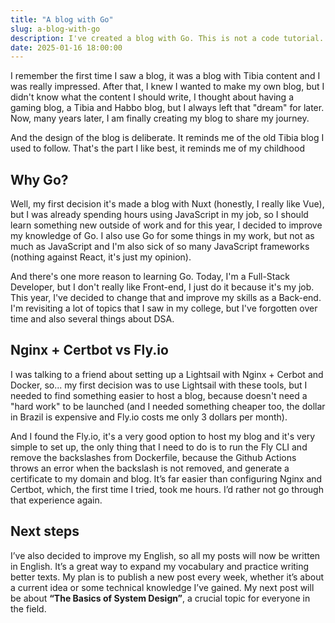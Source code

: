 ```yaml
---
title: "A blog with Go"
slug: a-blog-with-go
description: I've created a blog with Go. This is not a code tutorial.
date: 2025-01-16 18:00:00
---
```

I remember the first time I saw a blog, it was a blog with Tibia content and I was really impressed. After that, I knew I wanted to make my own blog, but I didn't know what the content I should write, I thought about having a gaming blog, a Tibia and Habbo blog, but I always left that "dream" for later. Now, many years later, I am finally creating my blog to share my journey.

And the design of the blog is deliberate. It reminds me of the old Tibia blog I used to follow. That's the part I like best, it reminds me of my childhood

## Why Go?

Well, my first decision it's made a blog with Nuxt (honestly, I really like Vue), but I was already spending hours using JavaScript in my job, so I should learn something new outside of work and for this year, I decided to improve my knowledge of Go. I also use Go for some things in my work, but not as much as JavaScript and I'm also sick of so many JavaScript frameworks (nothing against React, it's just my opinion).

And there's one more reason to learning Go. Today, I'm a Full-Stack Developer, but I don't really like Front-end, I just do it because it's my job. This year, I've decided to change that and improve my skills as a Back-end. I'm revisiting a lot of topics that I saw in my college, but I've forgotten over time and also several things about DSA.

## Nginx + Certbot vs Fly.io

I was talking to a friend about setting up a Lightsail with Nginx + Cerbot and Docker, so... my first decision was to use Lightsail with these tools, but I needed to find something easier to host a blog, because doesn't need a "hard work" to be launched (and I needed something cheaper too, the dollar in Brazil is expensive and Fly.io costs me only 3 dollars per month).

And I found the Fly.io, it's a very good option to host my blog and it's very simple to set up, the only thing that I need to do is to run the Fly CLI and remove the backslashes from Dockerfile, because the Github Actions throws an error when the backslash is not removed, and generate a certificate to my domain and blog. It’s far easier than configuring Nginx and Certbot, which, the first time I tried, took me hours. I’d rather not go through that experience again.

## Next steps

I’ve also decided to improve my English, so all my posts will now be written in English. It’s a great way to expand my vocabulary and practice writing better texts. My plan is to publish a new post every week, whether it’s about a current idea or some technical knowledge I’ve gained. My next post will be about **“The Basics of System Design”**, a crucial topic for everyone in the field.
